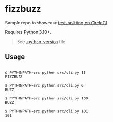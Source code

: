 # fizzbuzz

Sample repo to showcase [test-splitting on CircleCI](https://circleci.com/docs/parallelism-faster-jobs).

Requires Python 3.10+.
> See [.python-version](.python-version) file.

## Usage

```console

$ PYTHONPATH=src python src/cli.py 15
FIZZBUZZ

$ PYTHONPATH=src python src/cli.py 6
BUZZ

$ PYTHONPATH=src python src/cli.py 100
BUZZ

$ PYTHONPATH=src python src/cli.py 101
101
```
